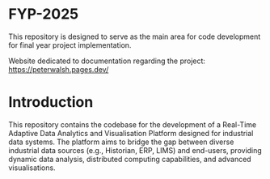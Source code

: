 # FYP-2025
This repository is designed to serve as the main area for code development for final year project implementation. 

Website dedicated to documentation regarding the project:
https://peterwalsh.pages.dev/

# Introduction
This repository contains the codebase for the development of a Real-Time Adaptive Data Analytics and Visualisation Platform designed for industrial data systems. The platform aims to bridge the gap between diverse industrial data sources (e.g., Historian, ERP, LIMS) and end-users, providing dynamic data analysis, distributed computing capabilities, and advanced visualisations.
